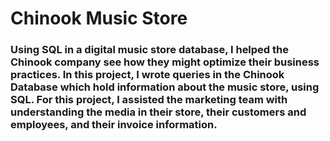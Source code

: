 # Chinook Music Store
### Using SQL in a digital music store database, I helped the Chinook company see how they might optimize their business practices. In this project, I wrote queries in the Chinook Database which hold information about the music store, using SQL. For this project, I assisted the marketing team with understanding the media in their store, their customers and employees, and their invoice information.
